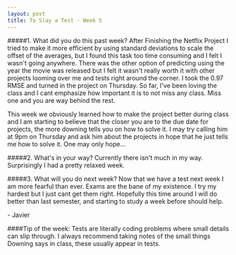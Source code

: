 ```yaml
---
layout: post
title: To Slay a Test - Week 5
---
```

#####1. What did you do this past week?
After Finishing the Netflix Project I tried to make it more efficient by using standard deviations to scale the offset of the averages, but I found this task too time consuming and I felt I wasn't going anywhere. There was the other option of predicting using the year the movie was released but I felt it wasn't really worth it with other projects looming over me and tests right around the corner. I took the 0.97 RMSE and turned in the project on Thursday. So far, I've been loving the class and I cant emphasize how important it is to not miss any class. Miss one and you are way behind the rest. 

This week we obviously learned how to make the project better during class and I am starting to believe that the closer you are to the due date for projects, the more downing tells you on how to solve it. I may try calling him at 9pm on Thursday and ask him about the projects in hope that he just tells me how to solve it. One may only hope...


#####2. What's in your way?
Currently there isn't much in my way. Surprisingly I had a pretty relaxed week.

#####3. What will you do next week?
Now that we have a test next week I am more fearful than ever. Exams are the bane of my existence. I try my hardest but I just cant get them right. Hopefully this time around I will do better than last semester, and starting to study a week before should help.

\- Javier

####Tip of the week:
Tests are literally coding problems where small details can slip through. I always recommend taking notes of the small things Downing says in class, these usually appear in tests. 